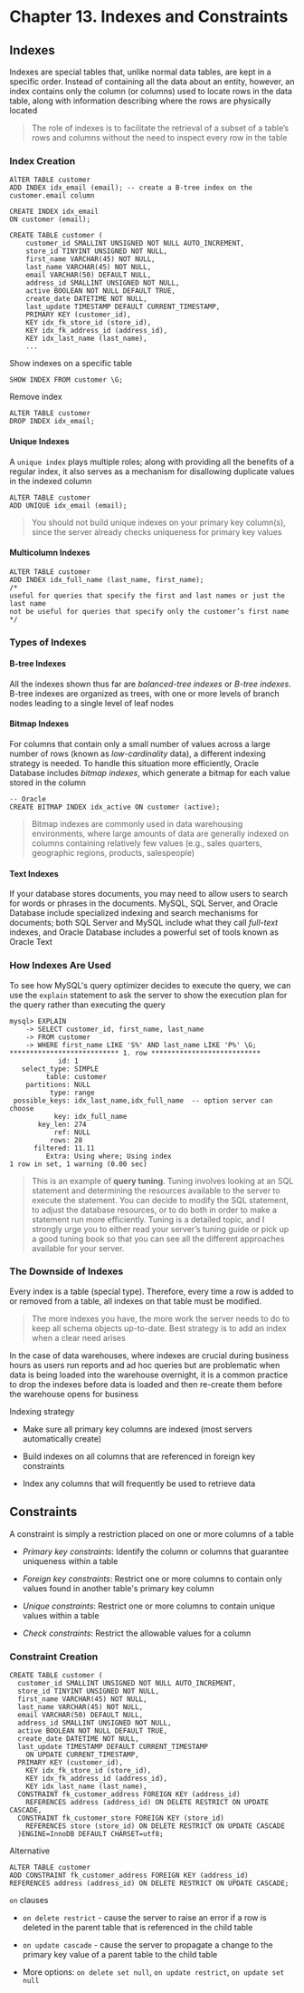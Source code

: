 # Chapter 13. Indexes and Constraints

## Indexes

Indexes are special tables that, unlike normal data tables, are kept in a specific order. Instead of containing all the
data about an entity, however, an index contains only the column (or columns) used to locate rows in the data table,
along with information describing where the rows are physically located

> The role of indexes is to facilitate the retrieval of a subset of a table’s rows and columns without the need to
> inspect every row in the table

### Index Creation

    AlTER TABLE customer
    ADD INDEX idx_email (email); -- create a B-tree index on the customer.email column

    CREATE INDEX idx_email
    ON customer (email);

    CREATE TABLE customer (
        customer_id SMALLINT UNSIGNED NOT NULL AUTO_INCREMENT,
        store_id TINYINT UNSIGNED NOT NULL,
        first_name VARCHAR(45) NOT NULL,
        last_name VARCHAR(45) NOT NULL,
        email VARCHAR(50) DEFAULT NULL,
        address_id SMALLINT UNSIGNED NOT NULL,
        active BOOLEAN NOT NULL DEFAULT TRUE,
        create_date DATETIME NOT NULL,
        last_update TIMESTAMP DEFAULT CURRENT_TIMESTAMP,
        PRIMARY KEY (customer_id),
        KEY idx_fk_store_id (store_id),
        KEY idx_fk_address_id (address_id),
        KEY idx_last_name (last_name),
        ...

Show indexes on a specific table

    SHOW INDEX FROM customer \G;

Remove index

    ALTER TABLE customer
    DROP INDEX idx_email;

#### Unique Indexes

A `unique index` plays multiple roles; along with providing all the benefits of a regular index, it also serves as a
mechanism for disallowing duplicate values in the indexed column

    ALTER TABLE customer
    ADD UNIQUE idx_email (email);

> You should not build unique indexes on your primary key column(s), since the server already checks uniqueness for
> primary key values

#### Multicolumn Indexes

    ALTER TABLE customer
    ADD INDEX idx_full_name (last_name, first_name);
    /* 
    useful for queries that specify the first and last names or just the last name
    not be useful for queries that specify only the customer’s first name
    */

### Types of Indexes

#### B-tree Indexes

All the indexes shown thus far are _balanced-tree indexes_ or _B-tree indexes_. B-tree indexes are organized as trees,
with one or more levels of branch nodes leading to a single level of leaf nodes

#### Bitmap Indexes

For columns that contain only a small number of values across a large number of rows (known as _low-cardinality_ data),
a different indexing strategy is needed. To handle this situation more efficiently, Oracle Database includes _bitmap
indexes_, which generate a bitmap for each value stored in the column

    -- Oracle
    CREATE BITMAP INDEX idx_active ON customer (active);

> Bitmap indexes are commonly used in data warehousing environments, where large amounts of data are generally indexed
> on columns containing relatively few values (e.g., sales quarters, geographic regions, products, salespeople)

#### Text Indexes

If your database stores documents, you may need to allow users to search for words or phrases in the documents. MySQL,
SQL Server, and Oracle Database include specialized indexing and search mechanisms for documents; both SQL Server and
MySQL include what they call _full-text_ indexes, and Oracle Database includes a powerful set of tools known as Oracle
Text

### How Indexes Are Used

To see how MySQL's query optimizer decides to execute the query, we can use the `explain` statement to ask the server to
show the execution plan for the query rather than executing the query

    mysql> EXPLAIN
        -> SELECT customer_id, first_name, last_name
        -> FROM customer
        -> WHERE first_name LIKE 'S%' AND last_name LIKE 'P%' \G;
    *************************** 1. row ***************************
                id: 1
       select_type: SIMPLE
             table: customer
        partitions: NULL
              type: range
     possible_keys: idx_last_name,idx_full_name  -- option server can choose
               key: idx_full_name
           key_len: 274
               ref: NULL
              rows: 28
          filtered: 11.11
             Extra: Using where; Using index
    1 row in set, 1 warning (0.00 sec)

> This is an example of **query tuning**. Tuning involves looking at an SQL statement and determining the resources
> available to the server to execute the statement. You can decide to modify the SQL statement, to adjust the database
> resources, or to do both in order to make a statement run more efficiently. Tuning is a detailed topic, and I strongly
> urge you to either read your server’s tuning guide or pick up a good tuning book so that you can see all the different
> approaches available for your server.

### The Downside of Indexes

Every index is a table (special type). Therefore, every time a row is added to or removed from a table, all indexes on
that table must be modified.

> The more indexes you have, the more work the server needs to do to keep all schema objects up-to-date. Best strategy
> is to add an index when a clear need arises

In the case of data warehouses, where indexes are crucial during business hours as users run reports and ad hoc queries
but are problematic when data is being loaded into the warehouse overnight, it is a common practice to drop the indexes
before data is loaded and then re-create them before the warehouse opens for business

Indexing strategy

- Make sure all primary key columns are indexed (most servers automatically create)

- Build indexes on all columns that are referenced in foreign key constraints

- Index any columns that will frequently be used to retrieve data

## Constraints

A constraint is simply a restriction placed on one or more columns of a table

- _Primary key constraints_: Identify the column or columns that guarantee uniqueness within a table

- _Foreign key constraints_: Restrict one or more columns to contain only values found in another table's primary key
  column

- _Unique constraints_: Restrict one or more columns to contain unique values within a table

- _Check constraints_: Restrict the allowable values for a column

### Constraint Creation

    CREATE TABLE customer (
      customer_id SMALLINT UNSIGNED NOT NULL AUTO_INCREMENT,
      store_id TINYINT UNSIGNED NOT NULL,
      first_name VARCHAR(45) NOT NULL,
      last_name VARCHAR(45) NOT NULL,
      email VARCHAR(50) DEFAULT NULL,
      address_id SMALLINT UNSIGNED NOT NULL,
      active BOOLEAN NOT NULL DEFAULT TRUE,
      create_date DATETIME NOT NULL,
      last_update TIMESTAMP DEFAULT CURRENT_TIMESTAMP
        ON UPDATE CURRENT_TIMESTAMP,
      PRIMARY KEY (customer_id),
        KEY idx_fk_store_id (store_id),
        KEY idx_fk_address_id (address_id),
        KEY idx_last_name (last_name),
      CONSTRAINT fk_customer_address FOREIGN KEY (address_id)
        REFERENCES address (address_id) ON DELETE RESTRICT ON UPDATE CASCADE,
      CONSTRAINT fk_customer_store FOREIGN KEY (store_id)
        REFERENCES store (store_id) ON DELETE RESTRICT ON UPDATE CASCADE
      )ENGINE=InnoDB DEFAULT CHARSET=utf8;

Alternative

    ALTER TABLE customer
    ADD CONSTRAINT fk_customer_address FOREIGN KEY (address_id)
    REFERENCES address (address_id) ON DELETE RESTRICT ON UPDATE CASCADE;

`on` clauses

- `on delete restrict` - cause the server to raise an error if a row is deleted in the parent table that is referenced
  in the child table

- `on update cascade` - cause the server to propagate a change to the primary key value of a parent table to the child
  table

- More options: `on delete set null`, `on update restrict`, `on update set null`


